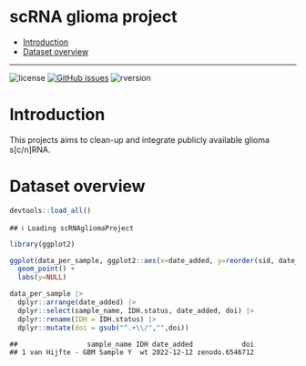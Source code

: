 scRNA glioma project
================

-   [Introduction](#introduction)
-   [Dataset overview](#dataset-overview)

<!-- README.md is generated from README.Rmd through: devtools::build_readme() . Please edit that file -->
<!-- Nice example package: https://github.com/hadley/babynames -->

------------------------------------------------------------------------

![license](https://img.shields.io/badge/license-GPL--3-blue.svg)
[![GitHub
issues](https://img.shields.io/github/issues/yhoogstrate/scRNA-glioma-project.svg)]()
![rversion](https://img.shields.io/badge/R%20version-%3E4.2.0-lightgrey.svg)

# Introduction

This projects aims to clean-up and integrate publicly available glioma
s\[c/n\]RNA.

# Dataset overview

``` r
devtools::load_all()
```

    ## ℹ Loading scRNAgliomaProject

``` r
library(ggplot2)
```

``` r
ggplot(data_per_sample, ggplot2::aes(x=date_added, y=reorder(sid, date_added), col=IDH.status)) +
  geom_point() +
  labs(y=NULL)
```

``` r
data_per_sample |> 
  dplyr::arrange(date_added) |> 
  dplyr::select(sample_name, IDH.status, date_added, doi) |> 
  dplyr::rename(IDH = IDH.status) |> 
  dplyr::mutate(doi = gsub("^.+\\/","",doi))
```

    ##                 sample_name IDH date_added            doi
    ## 1 van Hijfte - GBM Sample Y  wt 2022-12-12 zenodo.6546712

